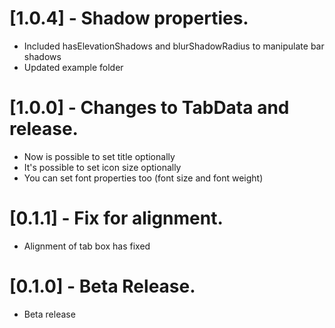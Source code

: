 # [1.0.4] - Shadow properties.
* Included hasElevationShadows and blurShadowRadius to manipulate bar shadows
* Updated example folder

# [1.0.0] - Changes to TabData and release.
* Now is possible to set title optionally
* It's possible to set icon size optionally
* You can set font properties too (font size and font weight)

# [0.1.1] - Fix for alignment.
* Alignment of tab box has fixed

# [0.1.0] - Beta Release.
* Beta release
